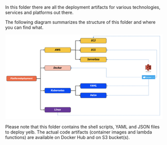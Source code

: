 In this folder there are all the deployment artifacts for various technologies, services and platforms out there. 

The following diagram summarizes the structure of this folder and where you can find what. 

![platformdeployments](../../images/platformdeployments.png)

Please note that this folder contains the shell scripts, YAML and JSON files to deploy yelb. The actual code artifacts (container images and lambda functions) are available on Docker Hub and on S3 bucket(s).

